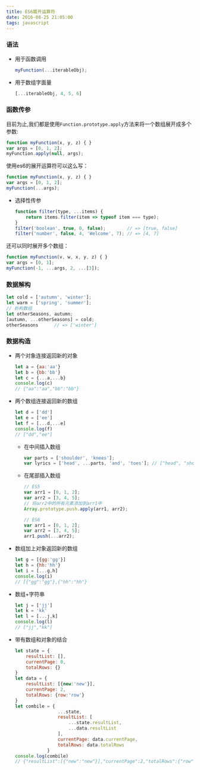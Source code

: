 ```yaml
---
title: ES6展开运算符
date: 2016-08-25 21:05:00
tags: javascript
---
```


### 语法
- 用于函数调用
    ```javascript
    myFunction(...iterableObj);
    ```
- 用于数组字面量
    ```javascript
    [...iterableObj, 4, 5, 6]
    ```
### 函数传参

目前为止,我们都是使用`Function.prototype.apply`方法来将一个数组展开成多个参数:

```javascript
function myFunction(x, y, z) { }
var args = [0, 1, 2];
myFunction.apply(null, args);
```
使用es6的展开运算符可以这么写：

```javascript
function myFunction(x, y, z) { }
var args = [0, 1, 2];
myFunction(...args);
```

- 选择性传参
    ```javascript
    function filter(type, ...items) {
        return items.filter(item => typeof item === type);
    }
    filter('boolean', true, 0, false);        // => [true, false]
    filter('number', false, 4, 'Welcome', 7); // => [4, 7]
    ```

还可以同时展开多个数组：

```javascript
function myFunction(v, w, x, y, z) { }
var args = [0, 1];
myFunction(-1, ...args, 2, ...[3]);
```
### 数据解构

```javascript
let cold = ['autumn', 'winter'];
let warm = ['spring', 'summer'];
// 析构数组
let otherSeasons, autumn;
[autumn, ...otherSeasons] = cold;
otherSeasons      // => ['winter']
```
### 数据构造
- 两个对象连接返回新的对象
    ```javascript
    let a = {aa:'aa'}
    let b = {bb:'bb'}
    let c = {...a,...b}
    console.log(c)
    // {"aa":"aa","bb":"bb"}
    ```
- 两个数组连接返回新的数组
    ```javascript
    let d = ['dd']
    let e = ['ee']
    let f = [...d,...e]
    console.log(f)
    // ["dd","ee"]
    ```
    - 在中间插入数组
        ```javascript
        var parts = ['shoulder', 'knees'];
        var lyrics = ['head', ...parts, 'and', 'toes']; // ["head", "shoulders", "knees", "and", "toes"]
        ```
    - 在尾部插入数组
        ```javascript
        // ES5
        var arr1 = [0, 1, 2];
        var arr2 = [3, 4, 5];
        // 将arr2中的所有元素添加到arr1中
        Array.prototype.push.apply(arr1, arr2);

        // ES6
        var arr1 = [0, 1, 2];
        var arr2 = [3, 4, 5];
        arr1.push(...arr2);
        ```

- 数组加上对象返回新的数组
    ```javascript
    let g = [{gg:'gg'}]
    let h = {hh:'hh'}
    let i = [...g,h]
    console.log(i)
    // [{"gg":"gg"},{"hh":"hh"}
    ```
- 数组+字符串
    ```javascript
    let j = ['jj']
    let k = 'kk'
    let l = [...j,k]
    console.log(l)
    // ["jj","kk"]
    ```
- 带有数组和对象的结合
    ```javascript
    let state = {
        resultList: [],
        currentPage: 0,
        totalRows: {}
    }
    let data = {
        resultList: [{new:'new'}],
        currentPage: 2,
        totalRows: {row:'row'}
    }
    let combile = {
                    ...state,
                    resultList: [
                        ...state.resultList,
                        ...data.resultList
                    ],
                    currentPage: data.currentPage,
                    totalRows: data.totalRows
                }
    console.log(combile)
    // {"resultList":[{"new":"new"}],"currentPage":2,"totalRows":{"row":"row"}}
    ```

